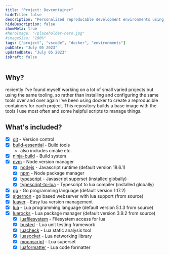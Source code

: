 ```yaml
---
title: "Project: Devcontainer"
hideTitle: false
description: "Personalized reproducable development environments using docker and vscode"
hideDescription: false
showMeta: true
#heroImage: "/placeholder-hero.jpg"
#imageSize: "100%"
tags: ["project", "vscode", "docker", "environments"]
pubDate: "July 05 2023"
updatedDate: "July 05 2023"
isDraft: false
---
```



## Why?
reciently I've found myself working on a lot of small varied projects but using the same tooling, so rather than installing and configuring the same tools over and over again I've been using docker to create a reproducible containers for each project.
This repository builds a base image with the tools I use most often and some helpful scripts to manage things.

## What's included?
- [x] [git](https://git-scm.com/) - Version control
- [x] [build-essential](https://packages.ubuntu.com/bionic/build-essential) - Build tools
  - also includes cmake etc.
- [x] [ninja-build](https://ninja-build.org/) - Build system
- [x] [nvm](https://github.com/nvm-sh/nvm) - Node version manager
  - [x] [nodejs](https://nodejs.org/en/) - Javascript runtime (default version 18.6.1)
  - [x] [npm](https://www.npmjs.com/) - Node package manager
  - [x] [typescript](https://www.typescriptlang.org/) - Javascript superset (installed globally)
  - [x] [typescript-to-lua](https://typescripttolua.github.io/) - Typescript to lua compiler (installed globally)
- [x] [go](https://golang.org/) - Go programming language (default version 1.17.2)
- [x] [algernon](https://github.com/xyproto/algernon) - go based webserver with lua support (from source)
- [x] [luaver](https://github.com/DhavalKapil/luaver) - Easy lua version management
- [x] [lua](https://www.lua.org/) - Lua programming language (default version 5.1.3 from source)
- [x] [luarocks](https://luarocks.org/) - Lua package manager (default version 3.9.2 from source)
  - [x] [luafilesystem](https://keplerproject.github.io/luafilesystem/) - Filesystem access for lua
  - [x] [busted](https://olivinelabs.com/busted/) - Lua unit testing framework
  - [x] [luacheck](https://github.com/mpeterv/luacheck) - Lua static analysis tool
  - [x] [luasocket](https://luarocks.org/modules/luasocket/luasocket) - Lua networking library
  - [x] [moonscript](https://moonscript.org/) - Lua superset
  - [x] [luaformatter](https://github.com/Koihik/LuaFormatter) - Lua code formatter